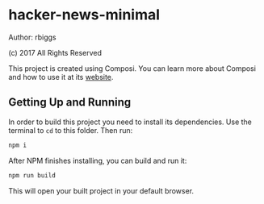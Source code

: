 hacker-news-minimal
===================

Author: rbiggs 

(c) 2017 All Rights Reserved

This project is created using Composi. You can learn more about Composi and how to use it at its [website](https://github.com/composi/composi/docs/index.md).

Getting Up and Running
----------------------

In order to build this project you need to install its dependencies. Use the terminal to `cd` to this folder. Then run:

```sh
npm i
```

After NPM finishes installing, you can build and run it:

```sh
npm run build
```

This will open your built project in your default browser. 
